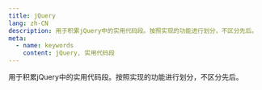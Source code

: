 ```yaml
---
title: jQuery
lang: zh-CN
description: 用于积累jQuery中的实用代码段。按照实现的功能进行划分，不区分先后。
meta:
  - name: keywords
    content: jQuery, 实用代码段
---
```


用于积累jQuery中的实用代码段。按照实现的功能进行划分，不区分先后。
